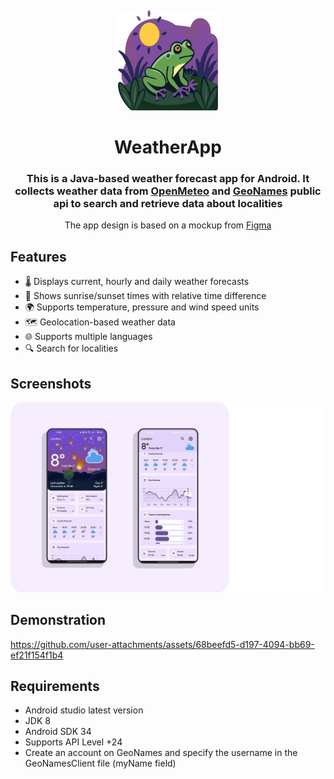 <a name="readme-top"></a>
<br />
<div align="center">
    <a href="https://github.com/Hieu-Techie/Weather-App">
        <img src="assets/main_logo.png" alt="Logo" width="160" height="160" style="text-align: center;">
    </a>

<h1 align="center">WeatherApp</h1>

<div>
        <h3 align="center">This is a Java-based weather forecast app for Android. It collects weather data from 
<a href="https://open-meteo.com/">OpenMeteo</a> and <a href="https://www.geonames.org/">GeoNames</a> public api
            to search and retrieve data about localities</h3>
</div>

<p align="center">
The app design is based on a mockup from <a href="https://www.figma.com/community/file/1249443729401540968/google-weather-app-redesign">Figma</a>
</p>

</div>

## Features

- 🌡 Displays current, hourly and daily weather forecasts
- 🌅 Shows sunrise/sunset times with relative time difference
- 🌍 Supports temperature, pressure and wind speed units
- 🗺 Geolocation-based weather data
- 🌐 Supports multiple languages
- 🔍 Search for localities

## Screenshots

<p align="center"><img src="assets/main_image_app.png"  alt="Screenshots app"/></p>

## Demonstration

https://github.com/user-attachments/assets/68beefd5-d197-4094-bb69-ef21f154f1b4

## Requirements

- Android studio latest version
- JDK 8
- Android SDK 34
- Supports API Level +24
- Create an account on GeoNames and specify the username in the GeoNamesClient file (myName field)

